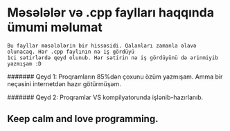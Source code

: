 # Məsələlər və .cpp faylları haqqında ümumi məlumat
    
    Bu fayllar məsələlərin bir hissəsidi. Qalanları zamanla əlavə olunacaq. Hər .cpp faylının nə iş gördüyü 
    1ci sətirlərdə qeyd olunub. Hər sətirin nə iş gördüyünü də ərinmiyib yazmışam :D
  
####### Qeyd 1: Proqramların 85%dən çoxunu özüm yazmışam. Amma bir neçəsini internetdən hazır götürmüşəm. 

####### Qeyd 2: Proqramlar VS kompilyatorunda işlənib-hazırlanıb.

## Keep calm and love programming.
